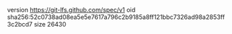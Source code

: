 version https://git-lfs.github.com/spec/v1
oid sha256:52c0738ad08ea5e5e7617a796c2b9185a8ff121bbc7326ad98a2853ff3c2bcd7
size 26430
